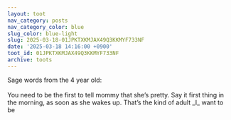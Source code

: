 ```yaml
---
layout: toot
nav_category: posts
nav_category_color: blue
slug_color: blue-light
slug: 2025-03-18-01JPKTXKMJAX49Q3KKMYF733NF
date: '2025-03-18 14:16:00 +0900'
toot_id: 01JPKTXKMJAX49Q3KKMYF733NF
archive: toots
---
```

<p>Sage words from the 4 year old:<br><br>You need to be the first to tell mommy that she’s pretty. Say it first thing in the morning, as soon as she wakes up. That’s the kind of adult _I_ want to be</p>
<div class='gallery'></div>
